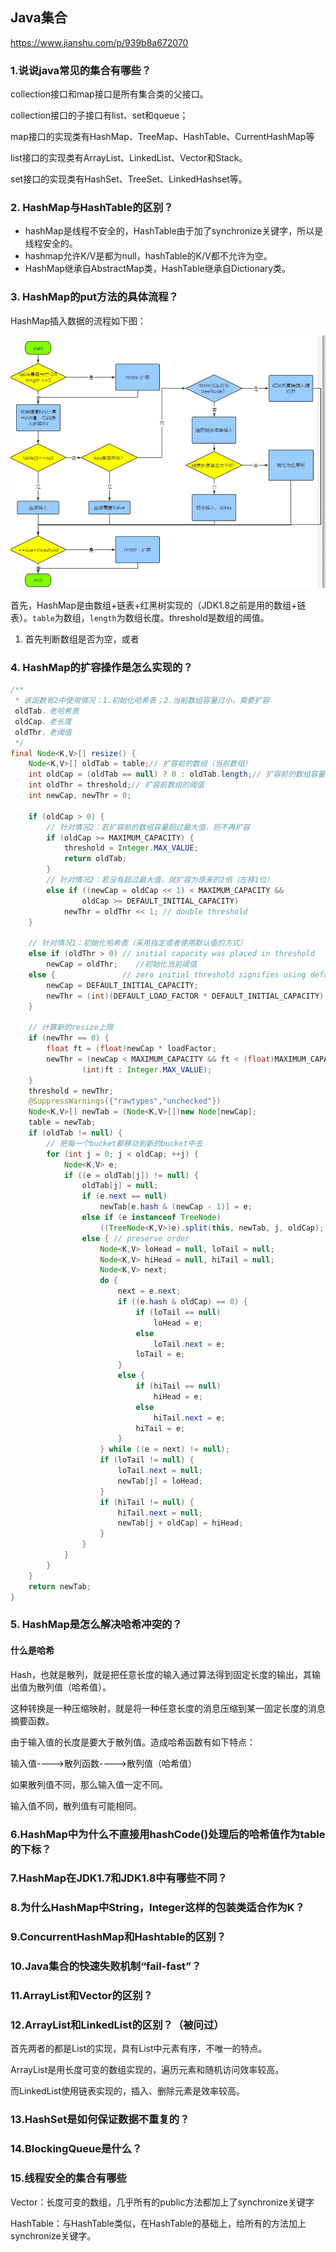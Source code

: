 ## Java集合

https://www.jianshu.com/p/939b8a672070

### 1.说说java常见的集合有哪些？

collection接口和map接口是所有集合类的父接口。



collection接口的子接口有list、set和queue；

map接口的实现类有HashMap、TreeMap、HashTable、CurrentHashMap等

list接口的实现类有ArrayList、LinkedList、Vector和Stack。

set接口的实现类有HashSet、TreeSet、LinkedHashset等。









### 2. HashMap与HashTable的区别？

- hashMap是线程不安全的，HashTable由于加了synchronize关键字，所以是线程安全的。
- hashmap允许K/V是都为null，hashTable的K/V都不允许为空。
- HashMap继承自AbstractMap类，HashTable继承自Dictionary类。



### 3. HashMap的put方法的具体流程？

HashMap插入数据的流程如下图：

![image-20201013083622018](Java集合.assets/image-20201013083622018.png)

首先，HashMap是由数组+链表+红黑树实现的（JDK1.8之前是用的数组+链表）。`table`为数组，`length`为数组长度。threshold是数组的阈值。

1. 首先判断数组是否为空，或者







### 4. HashMap的扩容操作是怎么实现的？

```java
/**
 * 该函数有2中使用情况：1.初始化哈希表；2.当前数组容量过小，需要扩容
 oldTab，老哈希表
 oldCap，老长度
 oldThr，老阈值
 */
final Node<K,V>[] resize() {
    Node<K,V>[] oldTab = table;// 扩容前的数组（当前数组）
    int oldCap = (oldTab == null) ? 0 : oldTab.length;// 扩容前的数组容量（数组长度）
    int oldThr = threshold;// 扩容前数组的阈值
    int newCap, newThr = 0;

    if (oldCap > 0) {
        // 针对情况2：若扩容前的数组容量超过最大值，则不再扩容
        if (oldCap >= MAXIMUM_CAPACITY) {
            threshold = Integer.MAX_VALUE;
            return oldTab;
        }
        // 针对情况2：若没有超过最大值，就扩容为原来的2倍（左移1位）
        else if ((newCap = oldCap << 1) < MAXIMUM_CAPACITY &&
                oldCap >= DEFAULT_INITIAL_CAPACITY)
            newThr = oldThr << 1; // double threshold
    }

    // 针对情况1：初始化哈希表（采用指定或者使用默认值的方式）
    else if (oldThr > 0) // initial capacity was placed in threshold
        newCap = oldThr;	//初始化当前阈值
    else {               // zero initial threshold signifies using defaults
        newCap = DEFAULT_INITIAL_CAPACITY;
        newThr = (int)(DEFAULT_LOAD_FACTOR * DEFAULT_INITIAL_CAPACITY);
    }

    // 计算新的resize上限
    if (newThr == 0) {
        float ft = (float)newCap * loadFactor;
        newThr = (newCap < MAXIMUM_CAPACITY && ft < (float)MAXIMUM_CAPACITY ?
                (int)ft : Integer.MAX_VALUE);
    }
    threshold = newThr;
    @SuppressWarnings({"rawtypes","unchecked"})
    Node<K,V>[] newTab = (Node<K,V>[])new Node[newCap];
    table = newTab;
    if (oldTab != null) {
        // 把每一个bucket都移动到新的bucket中去
        for (int j = 0; j < oldCap; ++j) {
            Node<K,V> e;
            if ((e = oldTab[j]) != null) {
                oldTab[j] = null;
                if (e.next == null)
                    newTab[e.hash & (newCap - 1)] = e;
                else if (e instanceof TreeNode)
                    ((TreeNode<K,V>)e).split(this, newTab, j, oldCap);
                else { // preserve order
                    Node<K,V> loHead = null, loTail = null;
                    Node<K,V> hiHead = null, hiTail = null;
                    Node<K,V> next;
                    do {
                        next = e.next;
                        if ((e.hash & oldCap) == 0) {
                            if (loTail == null)
                                loHead = e;
                            else
                                loTail.next = e;
                            loTail = e;
                        }
                        else {
                            if (hiTail == null)
                                hiHead = e;
                            else
                                hiTail.next = e;
                            hiTail = e;
                        }
                    } while ((e = next) != null);
                    if (loTail != null) {
                        loTail.next = null;
                        newTab[j] = loHead;
                    }
                    if (hiTail != null) {
                        hiTail.next = null;
                        newTab[j + oldCap] = hiHead;
                    }
                }
            }
        }
    }
    return newTab;
}
```



### 5. HashMap是怎么解决哈希冲突的？

#### 什么是哈希

Hash，也就是散列，就是把任意长度的输入通过算法得到固定长度的输出，其输出值为散列值（哈希值）。

这种转换是一种压缩映射，就是将一种任意长度的消息压缩到某一固定长度的消息摘要函数。



由于输入值的长度是要大于散列值。造成哈希函数有如下特点：

输入值---->散列函数---->散列值（哈希值）



如果散列值不同，那么输入值一定不同。

输入值不同，散列值有可能相同。







### 6.HashMap中为什么不直接用hashCode()处理后的哈希值作为table的下标？





### 7.HashMap在JDK1.7和JDK1.8中有哪些不同？



### 8.为什么HashMap中String，Integer这样的包装类适合作为K？



### 9.ConcurrentHashMap和Hashtable的区别？



### 10.Java集合的快速失败机制“fail-fast”？



### 11.ArrayList和Vector的区别？



### 12.ArrayList和LinkedList的区别？（被问过）

首先两者的都是List的实现，具有List中元素有序，不唯一的特点。

ArrayList是用长度可变的数组实现的，遍历元素和随机访问效率较高。

而LinkedList使用链表实现的，插入、删除元素是效率较高。



### 13.HashSet是如何保证数据不重复的？



### 14.BlockingQueue是什么？



### 15.线程安全的集合有哪些

Vector：长度可变的数组，几乎所有的public方法都加上了synchronize关键字

HashTable：与HashTable类似，在HashTable的基础上，给所有的方法加上synchronize关键字。







